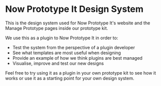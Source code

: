 Now Prototype It Design System
====

This is the design system used for Now Prototype It's website and the Manage Prototype pages inside our prototype kit.

We use this as a plugin to Now Prototype It in order to:

- Test the system from the perspective of a plugin developer
- See what templates are most useful when designing
- Provide an example of how we think plugins are best managed
- Visualise, improve and test our new designs

Feel free to try using it as a plugin in your own prototype kit to see how it works or use it as a starting point for your own design system.